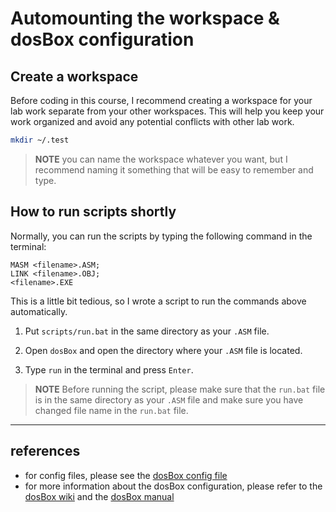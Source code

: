 # Automounting the workspace & dosBox configuration

## Create a workspace

Before coding in this course, I recommend creating a workspace for your lab work separate from your other workspaces. This will help you keep your work organized and avoid any potential conflicts with other lab work.

``` bash
mkdir ~/.test
```

> **NOTE**
> you can name the workspace whatever you want, but I recommend naming it something that will be easy to remember and type.

## How to run scripts shortly

Normally, you can run the scripts by typing the following command in the terminal:

```batch
MASM <filename>.ASM;
LINK <filename>.OBJ;
<filename>.EXE
```

This is a little bit tedious, so I wrote a script to run the commands above automatically. 

1. Put `scripts/run.bat` in the same directory as your `.ASM` file.

2. Open `dosBox` and open the directory where your `.ASM` file is located.
3. Type `run` in the terminal and press `Enter`.

> **NOTE**
> Before running the script, please make sure that the `run.bat` file is in the same directory as your `.ASM` file and make sure you have changed file name in the `run.bat` file.

---

## references

- for config files, please see the [dosBox config file](https://github.com/AppleBoiy/devenv/tree/master/config/dosBox)
- for more information about the dosBox configuration, please refer to the [dosBox wiki](https://www.dosbox.com/wiki/Main_Page) and the [dosBox manual](https://www.dosbox.com/DOSBoxManual.html)
